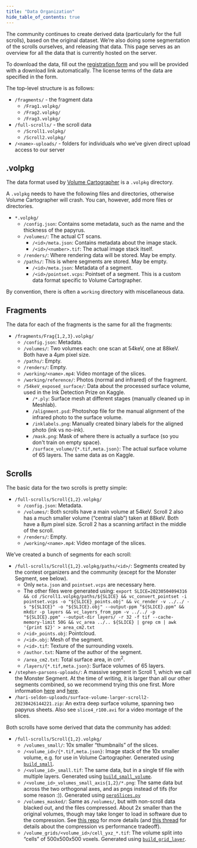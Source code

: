 ```yaml
---
title: "Data Organization"
hide_table_of_contents: true
---
```


<head>
  <html data-theme="dark" />

  <meta
    name="description"
    content="A $1,000,000+ machine learning and computer vision competition"
  />

  <meta property="og:type" content="website" />
  <meta property="og:url" content="https://scrollprize.org" />
  <meta property="og:title" content="Vesuvius Challenge" />
  <meta
    property="og:description"
    content="A $1,000,000+ machine learning and computer vision competition"
  />
  <meta
    property="og:image"
    content="https://scrollprize.org/img/social/opengraph.jpg"
  />

  <meta property="twitter:card" content="summary_large_image" />
  <meta property="twitter:url" content="https://scrollprize.org" />
  <meta property="twitter:title" content="Vesuvius Challenge" />
  <meta
    property="twitter:description"
    content="A $1,000,000+ machine learning and computer vision competition"
  />
  <meta
    property="twitter:image"
    content="https://scrollprize.org/img/social/opengraph.jpg"
  />
</head>

The community continues to create derived data (particularly for the full scrolls), based on the original dataset. We’re also doing some segmentation of the scrolls ourselves, and releasing that data. This page serves as an overview for all the data that is currently hosted on the server.

To download the data, fill out the [registration form](https://forms.gle/HV1J6dJbmCB2z5QL8) and you will be provided with a download link automatically. The license terms of the data are specified in the form.

The top-level structure is as follows:
* `/fragments/` - the fragment data
  * `/Frag1.volpkg/`
  * `/Frag2.volpkg/`
  * `/Frag3.volpkg/`
* `/full-scrolls/` - the scroll data
  * `/Scroll1.volpkg/`
  * `/Scroll2.volpkg/`
* `/<name>-uploads/` - folders for individuals who we’ve given direct upload access to our server

## .volpkg

The data format used by [Volume Cartographer](tutorial3) is a `.volpkg` directory.

A `.volpkg` needs to have the following files and directories, otherwise Volume Cartographer will crash. You can, however, add more files or directories.

* `*.volpkg/`
    * `/config.json`: Contains some metadata, such as the name and the thickness of the papyrus.
    * `/volumes/`: The actual CT scans.
        * `/<id>/meta.json`: Contains metadata about the image stack.
        * `/<id>/<number>.tif`: The actual image stack itself.
    * `/renders/`: Where rendering data will be stored. May be empty.
    * `/paths/`: This is where segments are stored. May be empty.
        * `/<id>/meta.json`: Metadata of a segment.
        * `/<id>/pointset.vcps`: Pointset of a segment. This is a custom data format specific to Volume Cartographer.

By convention, there is often a `working` directory with miscellaneous data.

## Fragments

The data for each of the fragments is the same for all the fragments:
* `/fragments/Frag{1,2,3}.volpkg/`
    * `/config.json`: Metadata.
    * `/volumes/`: Two volumes each: one scan at 54keV, one at 88keV. Both have a 4µm pixel size.
    * `/paths/`: Empty.
    * `/renders/`: Empty.
    * `/working/<name>.mp4`: Video montage of the slices.
    * `/working/reference/`: Photos (normal and infrared) of the fragment.
    * `/54keV_exposed_surface/`: Data about the processed surface volume, used in the Ink Detection Prize on Kaggle.
        * `/*.ply`: Surface mesh at different stages (manually cleaned up in Meshlab).
        * `/alignment.psd`: Photoshop file for the manual alignment of the infrared photo to the surface volume.
        * `/inklabels.png`: Manually created binary labels for the aligned photo (ink vs no-ink).
        * `/mask.png`: Mask of where there is actually a surface (so you don't train on empty space).
        * `/surface_volume/{*.tif,meta.json}`: The actual surface volume of 65 layers. The same data as on Kaggle.

## Scrolls

The basic data for the two scrolls is pretty simple:
* `/full-scrolls/Scroll{1,2}.volpkg/`
    * `/config.json`: Metadata.
    * `/volumes/`: Both scrolls have a main volume at 54keV. Scroll 2 also has a much smaller volume (“central slab”) taken at 88keV. Both have a 8µm pixel size. Scroll 2 has a scanning artifact in the middle of the scroll.
    * `/renders/`: Empty.
    * `/working/<name>.mp4`: Video montage of the slices.

We’ve created a bunch of segments for each scroll:
* `/full-scrolls/Scroll{1,2}.volpkg/paths/<id>/`: Segments created by the contest organizers and the community (except for the Monster Segment, see below).
    * Only `meta.json` and `pointset.vcps` are necessary here.
    * The other files were generated using: `export SLICE=20230504094316 && cd /Scroll1.volpkg/paths/${SLICE} && vc_convert_pointset -i pointset.vcps -o "${SLICE}_points.obj" && vc_render -v ../../ -s "${SLICE}" -o "${SLICE}.obj" --output-ppm "${SLICE}.ppm" && mkdir -p layers && vc_layers_from_ppm -v ../../ -p "${SLICE}.ppm" --output-dir layers/ -r 32 -f tif --cache-memory-limit 50G && vc_area ../.. ${SLICE} | grep cm | awk '{print $2}' > area_cm2.txt`
    * `/<id>_points.obj`: Pointcloud.
    * `/<id>.obj`: Mesh of the segment.
    * `/<id>.tif`: Texture of the surrounding voxels.
    * `/author.txt`: Name of the author of the segment.
    * `/area_cm2.txt`: Total surface area, in cm<sup>2</sup>.
    * `/layers/{*.tif,meta.json}`: Surface volumes of 65 layers.
* `/stephen-parsons-uploads/`: A massive segment in Scroll 1, which we call the Monster Segment. At the time of writing, it is larger than all our other segments combined, so we recommend trying this one first. More information [here](https://discord.com/channels/1079907749569237093/1079907750265499772/1104116512396161144) and [here](https://discord.com/channels/1079907749569237093/1079907750265499772/1102710816656064663).
* `/hari-seldon-uploads/surface-volume-larger-scroll2-20230426144221.zip`: An extra deep surface volume, spanning two papyrus sheets. Also see `slice4_r100.avi` for a video montage of the slices.

Both scrolls have some derived that data the community has added:
* `/full-scrolls/Scroll{1,2}.volpkg/`
    * `/volumes_small/`: 10x smaller “thumbnails” of the slices.
    * `/<volume_id>/{*.tif,meta.json}`: Image stack of the 10x smaller volume, e.g. for use in Volume Cartographer. Generated using [`build_small`](https://github.com/spelufo/vesuvius-build/).
    * `/<volume_id>_small.tif`: The same data, but in a single tif file with multiple layers. Generated using [`build_small_volume`](https://github.com/spelufo/vesuvius-build/).
    * `/<volume_id>_volumes_small_axis{1,2}/*.png`: The same data but across the two orthogonal axes, and as pngs instead of tifs (for some reason :)). Generated using [`perpSlices.py`](https://discord.com/channels/1079907749569237093/1104099152469704838/1104105003314053191)
    * `/volumes_masked/`: Same as `/volumes/`, but with non-scroll data blacked out, and the files compressed. About 2x smaller than the original volumes, though may take longer to load in software due to the compression. See [this repo](https://github.com/JamesDarby345/segment-anything-vesuvius) for more details (and [this thread](https://discord.com/channels/1079907749569237093/1105181650415001741) for details about the compression vs performance tradeoff).
    * `/volume_grids/<volume_id>/cell_yxz_*.tif`: The volume split into “cells” of 500x500x500 voxels. Generated using [`build_grid_layer`](https://github.com/spelufo/vesuvius-build/).
